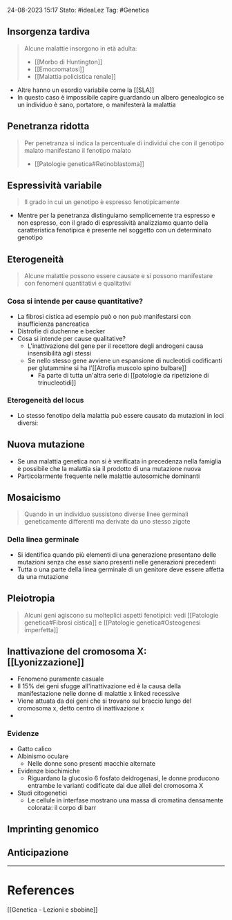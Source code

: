 24-08-2023 15:17
Stato: #ideaLez 
Tag: #Genetica

## Insorgenza tardiva
> Alcune malattie insorgono in età adulta:
> - [[Morbo di Huntington]]
> - [[Emocromatosi]]
> - [[Malattia policistica renale]]
- Altre hanno un esordio variabile come la [[SLA]]
- In questo caso è impossibile capire guardando un albero genealogico se un individuo è sano, portatore, o manifesterà la malattia
## Penetranza ridotta
> Per penetranza si indica la percentuale di individui che con il genotipo malato manifestano il fenotipo malato
> - [[Patologie genetica#Retinoblastoma]]


## Espressività variabile
> Il grado in cui un genotipo è espresso fenotipicamente

- Mentre per la penetranza distinguiamo semplicemente tra espresso e non espresso, con il grado di espressività analizziamo quanto della caratteristica fenotipica è presente nel soggetto con un determinato genotipo
## Eterogeneità
> Alcune malattie possono essere causate e si possono manifestare con fenomeni quantitativi e qualitativi

###  Cosa si intende per cause quantitative?
- La fibrosi cistica ad esempio può o non può manifestarsi con insufficienza pancreatica
- Distrofie di duchenne e becker
- Cosa si intende per cause qualitative?
	- L'inattivazione del gene per il recettore degli androgeni causa insensibilità agli stessi
	- Se nello stesso gene avviene un espansione di nucleotidi codificanti per glutammine si ha l'[[Atrofia muscolo spino bulbare]]
		- Fa parte di tutta un'altra serie di [[patologie da ripetizione di trinucleotidi]]
### Eterogeneità del locus
- Lo stesso fenotipo della malattia può essere causato da mutazioni in loci diversi:
## Nuova mutazione
- Se una malattia genetica non si è verificata in precedenza nella famiglia è possibile che la malattia sia il prodotto di una mutazione nuova
- Particolarmente frequente nelle malattie autosomiche dominanti
## Mosaicismo 
> Quando in un individuo sussistono diverse linee germinali geneticamente differenti ma derivate da uno stesso zigote
### Della linea germinale
- Si identifica quando più elementi di una generazione presentano delle mutazioni senza che esse siano presenti nelle generazioni precedenti
- Tutta o una parte della linea germinale di un genitore deve essere affetta da una mutazione
## Pleiotropia
> Alcuni geni agiscono su molteplici aspetti fenotipici: vedi [[Patologie genetica#Fibrosi cistica]] e [[Patologie genetica#Osteogenesi imperfetta]]
## Inattivazione del cromosoma X: [[Lyonizzazione]]
- Fenomeno puramente casuale
- Il 15% dei geni sfugge all'inattivazione ed è la causa della manifestazione nelle donne di malattie x linked recessive
- Viene attuata da dei geni che si trovano sul  braccio lungo del cromosoma x, detto centro di inattivazione x
- 
### Evidenze
- Gatto calico
- Albinismo oculare
	- Nelle donne sono presenti macchie alternate
- Evidenze biochimiche
	- Riguardano la glucosio 6 fosfato deidrogenasi, le donne producono entrambe le varianti codificate dai due alleli del cromosoma X
- Studi citogenetici
	- Le cellule in interfase mostrano una massa di cromatina densamente colorata: il corpo di barr
	 
## Imprinting genomico
## Anticipazione

---
# References 
[[Genetica - Lezioni e sbobine]]

